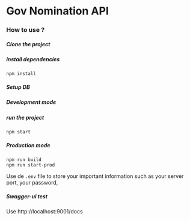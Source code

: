 # Gov Nomination API

### How to use ?

##### Clone the project

##### install dependencies

```
npm install
```

##### Setup DB


##### Development mode


##### run the project
```
npm start
```

##### Production mode

```
npm run build
npm run start-prod
```

Use de `.env` file to store your important information such as your server port, your password, 

##### Swagger-ui test

Use http://localhost:9001/docs